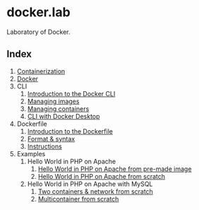 # docker.lab

Laboratory of Docker.

## Index

1. [Containerization](doc/containerization.md)
2. [Docker](doc/docker.md)
3. CLI
    1. [Introduction to the Docker CLI](doc/cli_intro.md)
    2. [Managing images](doc/cli_images.md)
    3. [Managing containers](doc/cli_containers.md)
    4. [CLI with Docker Desktop](doc/cli_and_docker_desktop.md)
4. Dockerfile
    1. [Introduction to the Dockerfile](doc/dockerfile_intro.md)
    2. [Format & syntax](doc/dockerfile_format_and_syntax.md)
    3. [Instructions](doc/dockerfile_instructions.md)
5. Examples
    1. Hello World in PHP on Apache
        1. [Hello World in PHP on Apache from pre-made image](example/hello-php-apache/from-premade-image/hello-php-apache-from-premade-image.md)
        2. [Hello World in PHP on Apache from scratch](example/hello-php-apache/from-scratch/hello-php-apache-from-scratch.md)
    2. Hello World in PHP on Apache with MySQL
        1. [Two containers & network from scratch](example/hello-php-apache-mysql/from-scratch/network/hello-php-and-mysql.md)
        2. [Multicontainer from scratch](example/hello-php-apache-mysql/from-scratch/compose/hello-php-and-mysql.md)
